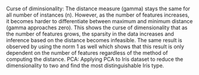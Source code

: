 Curse of diminsionality: 
The distance measure (gamma) stays the same for all number of instances (n). However, as the number of features increases, it becomes harder to differentiate between maximum and minimum distance (gamma approaches zero). This shows the curse of dimensionality that as the number of features grows, the sparsity in the data increases and inference based on the distance becomes infeasible. The same result is observed by using the norm 1 as well which shows that this result is only dependent on the number of features regardless of the method of computing the distance.
PCA:
Applying PCA to Iris dataset to reduce the dimensionality to two and find the most distinguishable Iris type. 